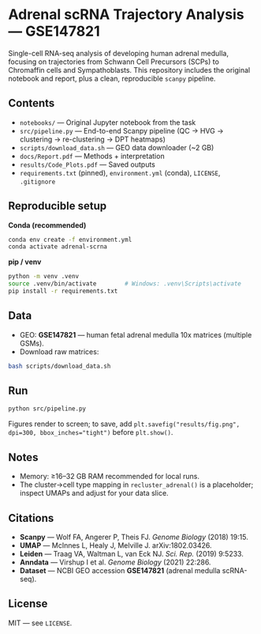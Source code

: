 # Adrenal scRNA Trajectory Analysis — GSE147821

Single-cell RNA-seq analysis of developing human adrenal medulla, focusing on trajectories from Schwann Cell Precursors (SCPs) to Chromaffin cells and Sympathoblasts. This repository includes the original notebook and report, plus a clean, reproducible `scanpy` pipeline.

## Contents
- `notebooks/` — Original Jupyter notebook from the task
- `src/pipeline.py` — End-to-end Scanpy pipeline (QC → HVG → clustering → re-clustering → DPT heatmaps)
- `scripts/download_data.sh` — GEO data downloader (~2 GB)
- `docs/Report.pdf` — Methods + interpretation
- `results/Code_Plots.pdf` — Saved outputs
- `requirements.txt` (pinned), `environment.yml` (conda), `LICENSE`, `.gitignore`

## Reproducible setup
**Conda (recommended)**
```bash
conda env create -f environment.yml
conda activate adrenal-scrna
```

**pip / venv**
```bash
python -m venv .venv
source .venv/bin/activate        # Windows: .venv\Scripts\activate
pip install -r requirements.txt
```

## Data
- GEO: **GSE147821** — human fetal adrenal medulla 10x matrices (multiple GSMs).
- Download raw matrices:
```bash
bash scripts/download_data.sh
```

## Run
```bash
python src/pipeline.py
```
Figures render to screen; to save, add `plt.savefig("results/fig.png", dpi=300, bbox_inches="tight")` before `plt.show()`.

## Notes
- Memory: ≥16–32 GB RAM recommended for local runs.
- The cluster→cell type mapping in `recluster_adrenal()` is a placeholder; inspect UMAPs and adjust for your data slice.

## Citations
- **Scanpy** — Wolf FA, Angerer P, Theis FJ. *Genome Biology* (2018) 19:15.
- **UMAP** — McInnes L, Healy J, Melville J. arXiv:1802.03426.
- **Leiden** — Traag VA, Waltman L, van Eck NJ. *Sci. Rep.* (2019) 9:5233.
- **Anndata** — Virshup I et al. *Genome Biology* (2021) 22:286.
- **Dataset** — NCBI GEO accession **GSE147821** (adrenal medulla scRNA-seq).

## License
MIT — see `LICENSE`.
